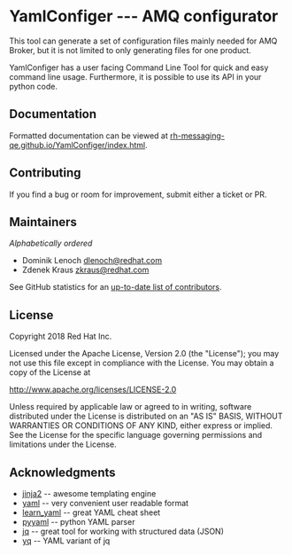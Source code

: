 # YamlConfiger --- AMQ configurator

This tool can generate a set of configuration files mainly needed for
AMQ Broker, but it is not limited to only generating files for one product.

YamlConfiger has a user facing Command Line Tool for quick and easy command line usage.
Furthermore, it is possible to use its API in your python code.

## Documentation

Formatted documentation can be viewed at [rh-messaging-qe.github.io/YamlConfiger/index.html](https://rh-messaging-qe.github.io/YamlConfiger/index.html).

## Contributing

If you find a bug or room for improvement, submit either a ticket or PR.

## Maintainers

_Alphabetically ordered_

* Dominik Lenoch <dlenoch@redhat.com>
* Zdenek Kraus <zkraus@redhat.com>

See GitHub statistics for an [up-to-date list of contributors](https://github.com/rh-messaging-qe/YamlConfiger/graphs/contributors).

## License

Copyright 2018 Red Hat Inc.

Licensed under the Apache License, Version 2.0 (the "License");
you may not use this file except in compliance with the License.
You may obtain a copy of the License at

   http://www.apache.org/licenses/LICENSE-2.0

Unless required by applicable law or agreed to in writing, software
distributed under the License is distributed on an "AS IS" BASIS,
WITHOUT WARRANTIES OR CONDITIONS OF ANY KIND, either express or implied.
See the License for the specific language governing permissions and
limitations under the License.

## Acknowledgments

* [jinja2](http://jinja.pocoo.org/docs/2.10/) -- awesome templating engine
* [yaml](http://yaml.org/) -- very convenient user readable format
* [learn_yaml](https://learnxinyminutes.com/docs/yaml/) -- great YAML cheat sheet
* [pyyaml](https://github.com/yaml/pyyaml) -- python YAML parser
* [jq](https://stedolan.github.io/jq/) -- great tool for working with structured data (JSON)
* [yq](https://yq.readthedocs.io/en/latest/) -- YAML variant of jq
